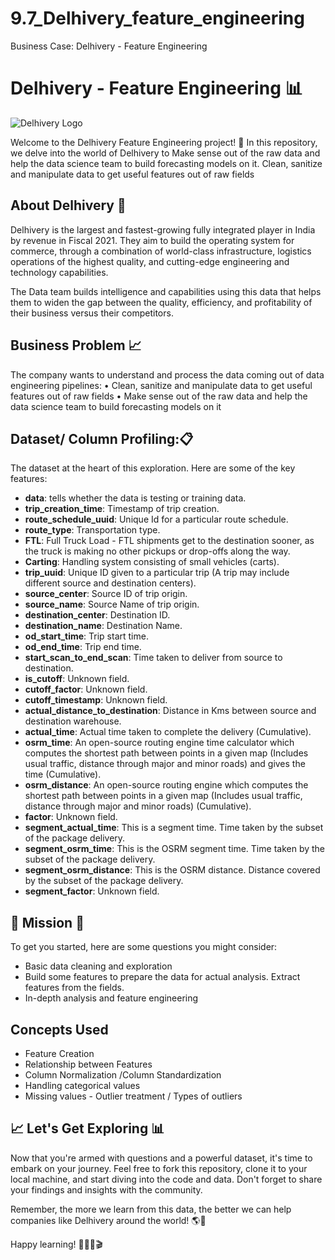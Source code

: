 # 9.7_Delhivery_feature_engineering
Business Case: Delhivery - Feature Engineering

# Delhivery - Feature Engineering 📊

![Delhivery Logo]([https://upload.wikimedia.org/wikipedia/commons/thumb/2/23/Delhivery_Logo_%282019%29.png/1920px-Delhivery_Logo_%282019%29.png])

Welcome to the Delhivery Feature Engineering project! 🎉 In this repository, we delve into the world of Delhivery to Make sense out of the raw data and help the data science team to build forecasting models on it. Clean, sanitize and manipulate data to get useful features out of raw fields

## About Delhivery 🚚

Delhivery is the largest and fastest-growing fully integrated player in India by revenue in Fiscal 2021. They aim to build the operating system for commerce, through a combination of world-class infrastructure, logistics operations of the highest quality, and cutting-edge engineering and technology capabilities.

The Data team builds intelligence and capabilities using this data that helps them to widen the gap between the quality, efficiency, and profitability of their business versus their competitors.

## Business Problem 📈

The company wants to understand and process the data coming out of data engineering pipelines:
• Clean, sanitize and manipulate data to get useful features out of raw fields
• Make sense out of the raw data and help the data science team to build forecasting models on it

## Dataset/ Column Profiling:📋

The dataset at the heart of this exploration. Here are some of the key features:

- **data**: tells whether the data is testing or training data.
- **trip_creation_time**: Timestamp of trip creation.
- **route_schedule_uuid**: Unique Id for a particular route schedule.
- **route_type**: Transportation type.
- **FTL**: Full Truck Load - FTL shipments get to the destination sooner, as the truck is making no other pickups or drop-offs along the way.
- **Carting**: Handling system consisting of small vehicles (carts).
- **trip_uuid**: Unique ID given to a particular trip (A trip may include different source and destination centers).
- **source_center**: Source ID of trip origin.
- **source_name**: Source Name of trip origin.
- **destination_center**: Destination ID.
- **destination_name**: Destination Name.
- **od_start_time**: Trip start time.
- **od_end_time**: Trip end time.
- **start_scan_to_end_scan**: Time taken to deliver from source to destination.
- **is_cutoff**: Unknown field.
- **cutoff_factor**: Unknown field.
- **cutoff_timestamp**: Unknown field.
- **actual_distance_to_destination**: Distance in Kms between source and destination warehouse.
- **actual_time**: Actual time taken to complete the delivery (Cumulative).
- **osrm_time**: An open-source routing engine time calculator which computes the shortest path between points in a given map (Includes usual traffic, distance through major and minor roads) and gives the time (Cumulative).
- **osrm_distance**: An open-source routing engine which computes the shortest path between points in a given map (Includes usual traffic, distance through major and minor roads) (Cumulative).
- **factor**: Unknown field.
- **segment_actual_time**: This is a segment time. Time taken by the subset of the package delivery.
- **segment_osrm_time**: This is the OSRM segment time. Time taken by the subset of the package delivery.
- **segment_osrm_distance**: This is the OSRM distance. Distance covered by the subset of the package delivery.
- **segment_factor**: Unknown field.

## 🚀 Mission 🚀

To get you started, here are some questions you might consider:

- Basic data cleaning and exploration
- Build some features to prepare the data for actual analysis. Extract features from the fields.
- In-depth analysis and feature engineering

## Concepts Used 
- Feature Creation
- Relationship between Features
- Column Normalization /Column Standardization
- Handling categorical values
- Missing values - Outlier treatment / Types of outliers

## 📈 Let's Get Exploring 📊

Now that you're armed with questions and a powerful dataset, it's time to embark on your journey. Feel free to fork this repository, clone it to your local machine, and start diving into the code and data. Don't forget to share your findings and insights with the community.

Remember, the more we learn from this data, the better we can help companies like Delhivery around the world! 🌎🍿

Happy learning! 🚀👨‍💻🎬
